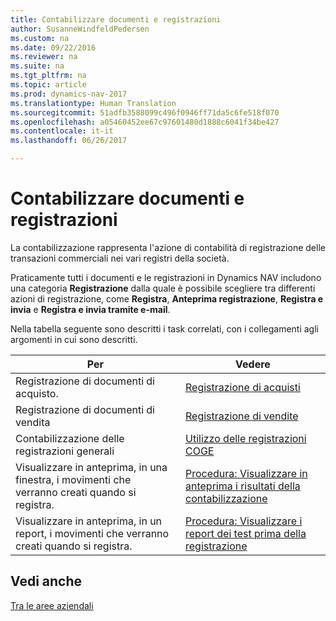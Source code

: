 ```yaml
---
title: Contabilizzare documenti e registrazioni
author: SusanneWindfeldPedersen
ms.custom: na
ms.date: 09/22/2016
ms.reviewer: na
ms.suite: na
ms.tgt_pltfrm: na
ms.topic: article
ms.prod: dynamics-nav-2017
ms.translationtype: Human Translation
ms.sourcegitcommit: 51adfb3588099c496f0946ff71da5c6fe518f070
ms.openlocfilehash: a05460452ee67c97601480d1888c6041f34be427
ms.contentlocale: it-it
ms.lasthandoff: 06/26/2017

---
```

    
# <a name="post-documents-and-journals"></a>Contabilizzare documenti e registrazioni
La contabilizzazione rappresenta l'azione di contabilità di registrazione delle transazioni commerciali nei vari registri della società.

Praticamente tutti i documenti e le registrazioni in Dynamics NAV includono una categoria **Registrazione** dalla quale è possibile scegliere tra differenti azioni di registrazione, come **Registra**, **Anteprima registrazione**, **Registra e invia** e **Registra e invia tramite e-mail**.

Nella tabella seguente sono descritti i task correlati, con i collegamenti agli argomenti in cui sono descritti.

|Per   |Vedere   |
|-----|------| 
|Registrazione di documenti di acquisto.|[Registrazione di acquisti](ui-post-purchases.md)| 
|Registrazione di documenti di vendita|[Registrazione di vendite](ui-post-sales.md)|
|Contabilizzazione delle registrazioni generali|[Utilizzo delle registrazioni COGE](ui-work-general-journals.md)|
|Visualizzare in anteprima, in una finestra, i movimenti che verranno creati quando si registra.|[Procedura: Visualizzare in anteprima i risultati della contabilizzazione](ui-how-preview-post-results.md)|
|Visualizzare in anteprima, in un report, i movimenti che verranno creati quando si registra.|[Procedura: Visualizzare i report dei test prima della registrazione](ui-how-view-test-reports-posting.md)|

## <a name="see-also"></a>Vedi anche
[Tra le aree aziendali](ui-across-business-areas.md)

